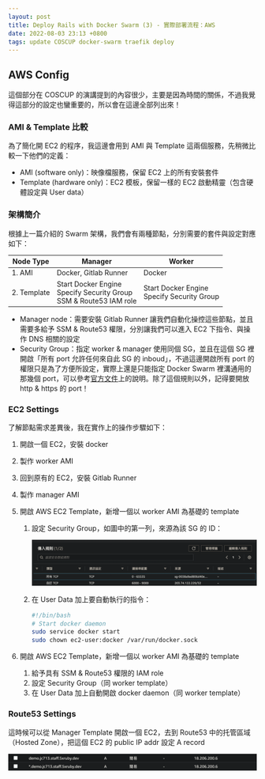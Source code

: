 ```yaml
---
layout: post
title: Deploy Rails with Docker Swarm (3) - 實際部署流程：AWS
date: 2022-08-03 23:13 +0800
tags: update COSCUP docker-swarm traefik deploy
---
```

## AWS Config

這個部分在 COSCUP 的演講提到的內容很少，主要是因為時間的關係，不過我覺得這部分的設定也蠻重要的，所以會在這邊全部列出來！

### AMI & Template 比較

為了簡化開 EC2 的程序，我這邊會用到 AMI 與 Template 這兩個服務，先稍微比較一下他們的定義：

- AMI (software only)：映像檔服務，保留 EC2 上的所有安裝套件
- Template (hardware only)：EC2 模板，保留一樣的 EC2 啟動精靈（包含硬體設定與 User data）

### 架構簡介

根據上一篇介紹的 Swarm 架構，我們會有兩種節點，分別需要的套件與設定對應如下：

| Node Type | Manager | Worker |
| --- | --- | --- |
| 1. AMI | Docker, Gitlab Runner | Docker |
| 2. Template | Start Docker Engine<br>Specify Security Group<br>SSM & Route53 IAM role | Start Docker Engine<br>Specify Security Group |

- Manager node：需要安裝 Gitlab Runner 讓我們自動化操控這些節點，並且需要多給予 SSM & Route53 權限，分別讓我們可以進入 EC2 下指令、與操作 DNS 相關的設定
- Security Group：指定 worker & manager 使用同個 SG，並且在這個 SG 裡開啟「所有 port 允許任何來自此 SG 的 inboud」，不過這邊開啟所有 port 的權限只是為了方便所設定，實際上還是只能指定 Docker Swarm 裡溝通用的那幾個 port，可以參考[官方文件](https://docs.docker.com/engine/swarm/swarm-tutorial/#open-protocols-and-ports-between-the-hosts:~:text=%3A%20192.168.99.100.-,Open%20protocols%20and%20ports%20between%20the%20hosts,-%F0%9F%94%97)上的說明。除了這個規則以外，記得要開放 http & https 的 port！

### EC2 Settings

了解節點需求差異後，我在實作上的操作步驟如下：

1. 開啟一個 EC2，安裝 docker
2. 製作 worker AMI
3. 回到原有的 EC2，安裝 Gitlab Runner
4. 製作 manager AMI
5. 開啟 AWS EC2 Template，新增一個以 worker AMI 為基礎的 template
    1. 設定 Security Group，如圖中的第一列，來源為該 SG 的 ID：

        ![/assets/img/sg.png](/assets/img/sg.png)

    2. 在 User Data 加上要自動執行的指令：

        ```bash
        #!/bin/bash
        # Start docker daemon
        sudo service docker start
        sudo chown ec2-user:docker /var/run/docker.sock
        ```

6. 開啟 AWS EC2 Template，新增一個以 worker AMI 為基礎的 template
    1. 給予具有 SSM & Route53 權限的 IAM role
    2. 設定 Security Group（同 worker template）
    3. 在 User Data 加上自動開啟 docker daemon（同 worker template）

### Route53 Settings

這時候可以從 Manager Template 開啟一個 EC2，去到 Route53 中的托管區域（Hosted Zone），把這個 EC2 的 public IP addr 設定 A record

![/assets/img/route53.png](/assets/img/route53.png)
